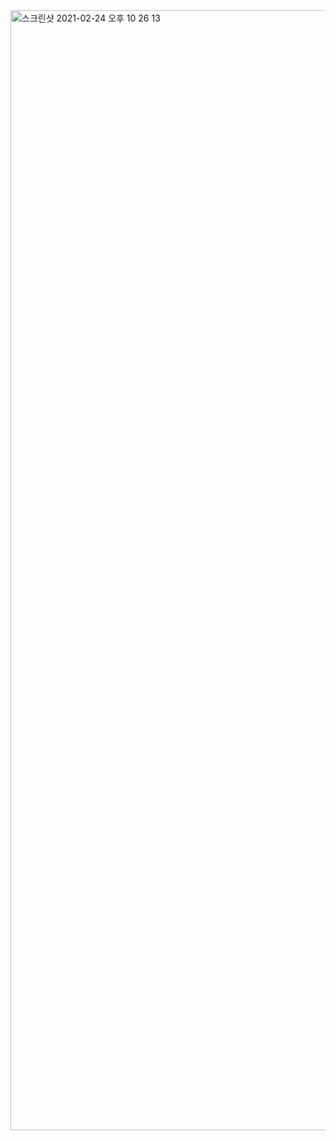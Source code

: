 <img width="1792" alt="스크린샷 2021-02-24 오후 10 26 13" src="https://user-images.githubusercontent.com/48542327/119903574-d9c32d00-bf83-11eb-8df6-e2ff2d946944.png">
